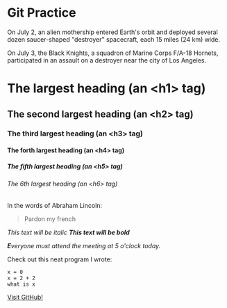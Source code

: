 # Git Practice

On July 2, an alien mothership entered Earth's orbit and deployed several dozen saucer-shaped "destroyer" spacecraft, each 15 miles (24 km) wide.

On July 3, the Black Knights, a squadron of Marine Corps F/A-18 Hornets, participated in an assault on a destroyer near the city of Los Angeles.

# The largest heading (an \<h1> tag)
## The second largest heading (an \<h2> tag)
### The third largest heading (an \<h3> tag)
#### The forth largest heading (an \<h4> tag)
##### The fifth largest heading (an \<h5> tag)
###### The 6th largest heading (an \<h6> tag)


In the words of Abraham Lincoln:

> Pardon my french


*This text will be italic*
***This text will be bold***

***E**veryone _must_ *attend* the meeting at 5 o'clock today.*

Check out this neat program I wrote:

```
x = 0
x = 2 + 2
what is x
```


[Visit GitHub!](https://www.github.com)

